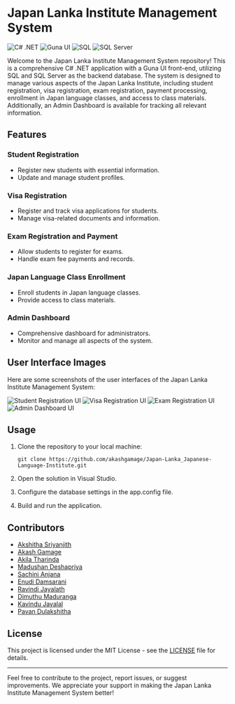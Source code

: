 # Japan Lanka Institute Management System

![C# .NET](https://img.shields.io/badge/C%23-.NET-brightgreen.svg)
![Guna UI](https://img.shields.io/badge/Guna%20UI-Framework-blue.svg)
![SQL](https://img.shields.io/badge/SQL-Database-orange.svg)
![SQL Server](https://img.shields.io/badge/SQL%20Server-Database-red.svg)

Welcome to the Japan Lanka Institute Management System repository! This is a comprehensive C# .NET application with a Guna UI front-end, utilizing SQL and SQL Server as the backend database. The system is designed to manage various aspects of the Japan Lanka Institute, including student registration, visa registration, exam registration, payment processing, enrollment in Japan language classes, and access to class materials. Additionally, an Admin Dashboard is available for tracking all relevant information.

## Features

### Student Registration
- Register new students with essential information.
- Update and manage student profiles.

### Visa Registration
- Register and track visa applications for students.
- Manage visa-related documents and information.

### Exam Registration and Payment
- Allow students to register for exams.
- Handle exam fee payments and records.

### Japan Language Class Enrollment
- Enroll students in Japan language classes.
- Provide access to class materials.

### Admin Dashboard
- Comprehensive dashboard for administrators.
- Monitor and manage all aspects of the system.

## User Interface Images

Here are some screenshots of the user interfaces of the Japan Lanka Institute Management System:

![Student Registration UI](/Screenshots/student_registration.png)
![Visa Registration UI](/Screenshots/visa_registration.png)
![Exam Registration UI](/Screenshots/exam_registration.png)
![Admin Dashboard UI](/Screenshots/admin_dashboard.png)

## Usage

1. Clone the repository to your local machine:

   ```
   git clone https://github.com/akashgamage/Japan-Lanka_Japanese-Language-Institute.git
   ```

2. Open the solution in Visual Studio.

3. Configure the database settings in the app.config file.

4. Build and run the application.

## Contributors

- [Akshitha Sriyanjith](https://github.com/your-username)
- [Akash Gamage](https://github.com/contributor-1)
- [Akila Tharinda](https://github.com/contributor-2)
- [Madushan Deshapriya](https://github.com/contributor-2)
- [Sachini Anjana](https://github.com/contributor-2)
- [Enudi Damsarani](https://github.com/contributor-2)
- [Ravindi Jayalath](https://github.com/contributor-2)
- [Dimuthu Maduranga](https://github.com/contributor-2)
- [Kavindu Jayalal](https://github.com/contributor-2)
- [Pavan Dulakshitha](https://github.com/contributor-2)

## License

This project is licensed under the MIT License - see the [LICENSE](LICENSE) file for details.

---

Feel free to contribute to the project, report issues, or suggest improvements. We appreciate your support in making the Japan Lanka Institute Management System better!
